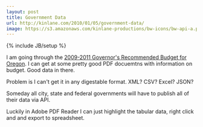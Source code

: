 ```yaml
---
layout: post
title: Government Data
url: http://kinlane.com/2010/01/05/government-data/
image: https://s3.amazonaws.com/kinlane-productions/bw-icons/bw-api-a.png
---
```

{% include JB/setup %}
<p>
     I am going through the <a href="http://www.oregon.gov/DAS/BAM/GRB0911intro.shtml">2009-2011 Governor's Recommended Budget for Oregon</a>. I can get at some pretty good PDF docuemtns with information on budget. Good data in there.
</p>

<p>
     Problem is I can't get it in any digestable format. XML? CSV? Excel? JSON?
</p>

<p>
     Someday all city, state and federal governments will have to publish all of their data via API.
</p>

<p>
     Luckily in Adobe PDF Reader I can just highlight the tabular data, right click and and export to spreadsheet.
</p>